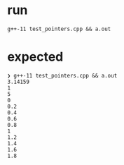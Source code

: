 # run
```
g++-11 test_pointers.cpp && a.out
```

# expected
```
❯ g++-11 test_pointers.cpp && a.out
3.14159
1
5
0
0.2
0.4
0.6
0.8
1
1.2
1.4
1.6
1.8
```